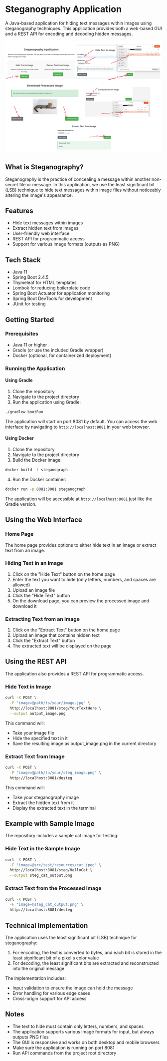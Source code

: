 # Steganography Application

A Java-based application for hiding text messages within images using steganography techniques. This application provides both a web-based GUI and a REST API for encoding and decoding hidden messages.

![Application Instructions](src/main/resources/instructions.png)

## What is Steganography?

Steganography is the practice of concealing a message within another non-secret file or message. In this application, we use the least significant bit (LSB) technique to hide text messages within image files without noticeably altering the image's appearance.

## Features

- Hide text messages within images
- Extract hidden text from images
- User-friendly web interface
- REST API for programmatic access
- Support for various image formats (outputs as PNG)

## Tech Stack

- Java 11
- Spring Boot 2.4.5
- Thymeleaf for HTML templates
- Lombok for reducing boilerplate code
- Spring Boot Actuator for application monitoring
- Spring Boot DevTools for development
- JUnit for testing

## Getting Started

### Prerequisites

- Java 11 or higher
- Gradle (or use the included Gradle wrapper)
- Docker (optional, for containerized deployment)

### Running the Application

#### Using Gradle

1. Clone the repository
2. Navigate to the project directory
3. Run the application using Gradle:

```bash
./gradlew bootRun
```

The application will start on port 8081 by default. You can access the web interface by navigating to `http://localhost:8081` in your web browser.

#### Using Docker

1. Clone the repository
2. Navigate to the project directory
3. Build the Docker image:

```bash
docker build -t steganograph .
```

4. Run the Docker container:

```bash
docker run -p 8081:8081 steganograph
```

The application will be accessible at `http://localhost:8081` just like the Gradle version.

## Using the Web Interface

### Home Page

The home page provides options to either hide text in an image or extract text from an image.

### Hiding Text in an Image

1. Click on the "Hide Text" button on the home page
2. Enter the text you want to hide (only letters, numbers, and spaces are allowed)
3. Upload an image file
4. Click the "Hide Text" button
5. On the download page, you can preview the processed image and download it

### Extracting Text from an Image

1. Click on the "Extract Text" button on the home page
2. Upload an image that contains hidden text
3. Click the "Extract Text" button
4. The extracted text will be displayed on the page

## Using the REST API

The application also provides a REST API for programmatic access.

### Hide Text in Image

```bash
curl -X POST \
  -F "image=@path/to/your/image.jpg" \
  http://localhost:8081/steg/YourTextHere \
  --output output_image.png
```

This command will:
- Take your image file
- Hide the specified text in it
- Save the resulting image as output_image.png in the current directory

### Extract Text from Image

```bash
curl -X POST \
  -F "image=@path/to/your/steg_image.png" \
  http://localhost:8081/desteg
```

This command will:
- Take your steganography image
- Extract the hidden text from it
- Display the extracted text in the terminal

## Example with Sample Image

The repository includes a sample cat image for testing:

### Hide Text in the Sample Image

```bash
curl -X POST \
  -F "image=@src/test/resources/cat.jpeg" \
  http://localhost:8081/steg/HelloCat \
  --output steg_cat_output.png
```

### Extract Text from the Processed Image

```bash
curl -X POST \
  -F "image=@steg_cat_output.png" \
  http://localhost:8081/desteg
```

## Technical Implementation

The application uses the least significant bit (LSB) technique for steganography:

1. For encoding, the text is converted to bytes, and each bit is stored in the least significant bit of a pixel's color value
2. For decoding, the least significant bits are extracted and reconstructed into the original message

The implementation includes:
- Input validation to ensure the image can hold the message
- Error handling for various edge cases
- Cross-origin support for API access

## Notes

- The text to hide must contain only letters, numbers, and spaces
- The application supports various image formats for input, but always outputs PNG files
- The GUI is responsive and works on both desktop and mobile browsers
- Make sure the application is running on port 8081
- Run API commands from the project root directory
